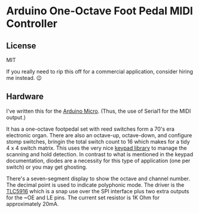 # Arduino One-Octave Foot Pedal MIDI Controller

## License

MIT

If you really need to rip this off for a commercial application, consider hiring me instead. :wink:

## Hardware 

I've written this for the [Arduino Micro](http://arduino.cc/en/Main/ArduinoBoardMicro). 
(Thus, the use of Serial1 for the MIDI output.) 

It has a one-octave footpedal set 
with reed switches form a 70's era electronic organ. There are also an octave-up, octave-down, 
and configure stomp switches, bringin the total switch count to 16 which makes for a tidy 4 x 4 
switch matrix. This uses the very nice [keypad library](http://playground.arduino.cc/Code/Keypad)
to manage the scanning and hold detection. In contrast to what is mentioned in the keypad 
documentation, diodes are a necessity for this type of application (one per switch) or you may get ghosting. 

There's a seven-segment display to show the octave and channel number. 
The decimal point is used to indicate polyphonic mode. 
The driver is the [TLC5916](http://www.ti.com/product/tlc5916) which is a snap use over the SPI interface 
plus two extra outputs for the ~OE and LE pins. The current set resistor is 1K Ohm for approximately 20mA. 

